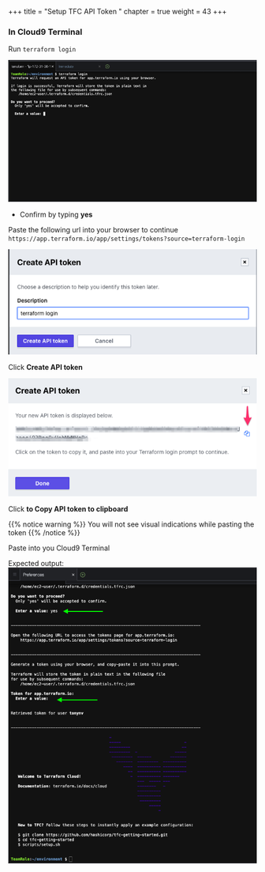 +++
title = "Setup TFC API Token "
chapter = true
weight = 43
+++

### In Cloud9 Terminal

Run `terraform login`

![terraform-login1](images/terraform-login1.png)

- Confirm by typing **yes**

Paste the following url into your browser to continue `https://app.terraform.io/app/settings/tokens?source=terraform-login`

![terraform-login2](images/terraform-login2.png)


Click **Create API token** 

![terraform-login3](images/terraform-login3.png)

Click **to Copy API token to clipboard** 

{{% notice warning %}}
You will not see visual indications while pasting the token
{{% /notice %}} 


Paste into you Cloud9 Terminal

Expected output:
![terraform-login4](images/terraform-login4.png)


